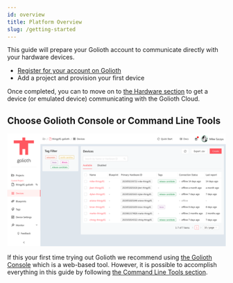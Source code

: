```yaml
---
id: overview
title: Platform Overview
slug: /getting-started
---
```


This guide will prepare your Golioth account to communicate directly with your hardware devices.

* [Register for your account on Golioth](https://console.golioth.io/login/)
* Add a project and provision your first device

Once completed, you can to move on to [the Hardware section](/firmware/hardware/) to get a device (or emulated device) communicating with the Golioth Cloud.

## Choose Golioth Console or Command Line Tools

![Console](./assets/console.png)

If this your first time trying out Golioth we recommend using [the Golioth Console](https://ole.golioth.io/) which is a web-based tool. However, it is possible to accomplish everything in this guide by following [the Command Line Tools section](3-commandline/1-overview.md).
